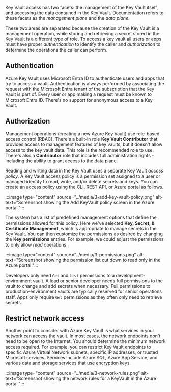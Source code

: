 Key Vault access has two facets: the management of the Key Vault itself, and accessing the data contained in the Key Vault. Documentation refers to these facets as the *management plane* and the *data plane*.

These two areas are separated because the creation of the Key Vault is a management operation, while storing and retrieving a secret stored in the Key Vault is a different type of role. To access a key vault all users or apps must have proper *authentication* to identify the caller and *authorization* to determine the operations the caller can perform.

## Authentication

Azure Key Vault uses Microsoft Entra ID to authenticate users and apps that try to access a vault. Authentication is always performed by associating the request with the Microsoft Entra tenant of the subscription that the Key Vault is part of. Every user or app making a request must be known to Microsoft Entra ID. There's no support for anonymous access to a Key Vault.

## Authorization

Management operations (creating a new Azure Key Vault) use role-based access control (RBAC). There's a built-in role **Key Vault Contributor** that provides access to management features of key vaults, but it doesn't allow access to the key vault data. This role is the recommended role to use. There's also a **Contributor** role that includes full administration rights - including the ability to grant access to the data plane.

Reading and writing data in the Key Vault uses a separate Key Vault *access policy*. A Key Vault access policy is a permission set assigned to a user or managed identity to read, write, and/or delete secrets and keys. You can create an access policy using the CLI, REST API, or Azure portal as follows.

:::image type="content" source="../media/3-add-key-vault-policy.png" alt-text="Screenshot showing the Add KeyVault policy screen in the Azure portal.":::

The system has a list of predefined management options that define the permissions allowed for this policy. Here we've selected **Key, Secret, & Certificate Management**, which is appropriate to manage secrets in the Key Vault. You can then customize the permissions as desired by changing the **Key permissions** entries. For example, we could adjust the permissions to only allow *read* operations:

:::image type="content" source="../media/3-permissions.png" alt-text="Screenshot showing the permission list cut down to read only in the Azure portal.":::

Developers only need `Get` and `List` permissions to a development-environment vault. A lead or senior developer needs full permissions to the vault to change and add secrets when necessary. Full permissions to production-environment vaults are typically reserved for senior operations staff. Apps only require `Get` permissions as they often only need to retrieve secrets.

## Restrict network access

Another point to consider with Azure Key Vault is what services in your network can access the vault. In most cases, the network endpoints don't need to be open to the Internet. You should determine the minimum network access required. For example, you can restrict Key Vault endpoints to specific Azure Virtual Network subnets, specific IP addresses, or trusted Microsoft services. Services include Azure SQL, Azure App Service, and various data and storage services that use encryption keys.

:::image type="content" source="../media/3-network-rules.png" alt-text="Screenshot showing the network rules for a KeyVault in the Azure portal.":::
